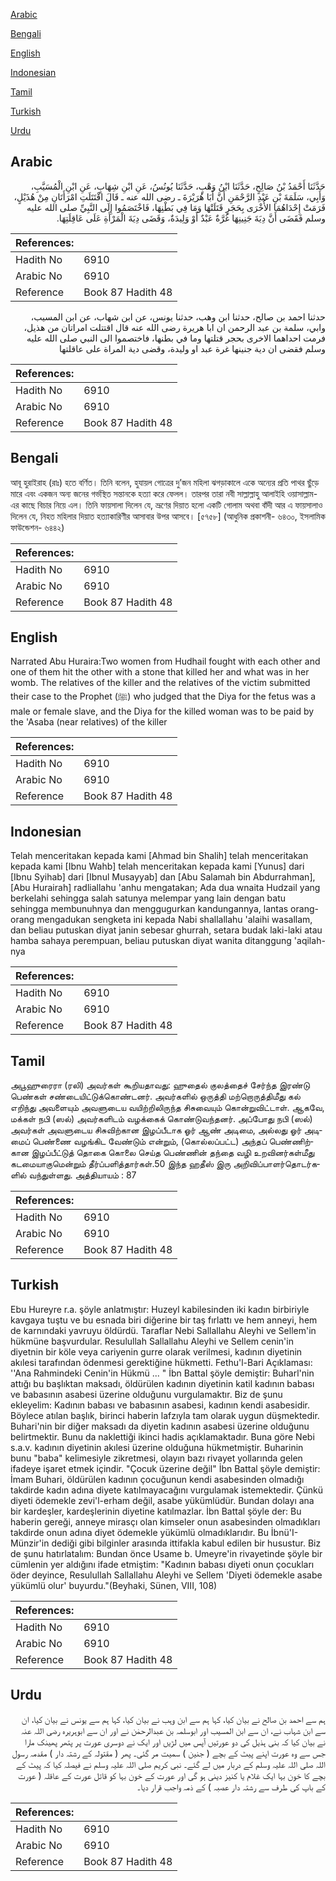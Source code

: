 [Arabic](#arabic)

[Bengali](#bengali)

[English](#english)

[Indonesian](#indonesian)

[Tamil](#tamil)

[Turkish](#turkish)

[Urdu](#urdu)

## Arabic


<div dir="rtl" lang="ar" style={{fontSize:'larger',backgroundColor:'#f8f9fa',padding:20}}>
حَدَّثَنَا أَحْمَدُ بْنُ صَالِحٍ، حَدَّثَنَا ابْنُ وَهْبٍ، حَدَّثَنَا يُونُسُ، عَنِ ابْنِ شِهَابٍ، عَنِ ابْنِ الْمُسَيَّبِ، وَأَبِي، سَلَمَةَ بْنِ عَبْدِ الرَّحْمَنِ أَنَّ أَبَا هُرَيْرَةَ ـ رضى الله عنه ـ قَالَ اقْتَتَلَتِ امْرَأَتَانِ مِنْ هُذَيْلٍ، فَرَمَتْ إِحْدَاهُمَا الأُخْرَى بِحَجَرٍ قَتَلَتْهَا وَمَا فِي بَطْنِهَا، فَاخْتَصَمُوا إِلَى النَّبِيِّ صلى الله عليه وسلم فَقَضَى أَنَّ دِيَةَ جَنِينِهَا غُرَّةٌ عَبْدٌ أَوْ وَلِيدَةٌ، وَقَضَى دِيَةَ الْمَرْأَةِ عَلَى عَاقِلَتِهَا‏.‏
</div>
<div style={{backgroundColor:'#f8f9fa',padding:20, marginBottom: 10}}><table> <thead> <tr> <th>References:</th> <th></th> </tr> </thead> <tbody><tr><td>Hadith No</td><td>6910</td></tr><tr><td>Arabic No</td><td>6910</td></tr><tr><td>Reference</td><td>Book 87 Hadith 48</td></tr></tbody></table></div>


<div dir="rtl" lang="ar" style={{fontSize:'larger',backgroundColor:'#f8f9fa',padding:20}}>
حدثنا احمد بن صالح، حدثنا ابن وهب، حدثنا يونس، عن ابن شهاب، عن ابن المسيب، وابي، سلمة بن عبد الرحمن ان ابا هريرة رضى الله عنه قال اقتتلت امراتان من هذيل، فرمت احداهما الاخرى بحجر قتلتها وما في بطنها، فاختصموا الى النبي صلى الله عليه وسلم فقضى ان دية جنينها غرة عبد او وليدة، وقضى دية المراة على عاقلتها
</div>
<div style={{backgroundColor:'#f8f9fa',padding:20, marginBottom: 10}}><table> <thead> <tr> <th>References:</th> <th></th> </tr> </thead> <tbody><tr><td>Hadith No</td><td>6910</td></tr><tr><td>Arabic No</td><td>6910</td></tr><tr><td>Reference</td><td>Book 87 Hadith 48</td></tr></tbody></table></div>

## Bengali


<div dir="ltr" lang="bn" style={{fontSize:'larger',backgroundColor:'#f8f9fa',padding:20}}>
আবূ হুরাইরাহ (রাঃ) হতে বর্ণিত। তিনি বলেন, হুযায়ল গোত্রের দু’জন মহিলা ঝগড়াকালে একে অন্যের প্রতি পাথর ছুঁড়ে মারে এবং একজন অন্য জনের গর্ভস্থিত সন্তানকে হত্যা করে ফেলল। তারপর তারা নবী সাল্লাল্লাহু আলাইহি ওয়াসাল্লাম-এর কাছে বিচার নিয়ে এল। তিনি ফায়সালা দিলেন যে, ভ্রূণের দিয়াত হলো একটি গোলাম অথবা বাঁদী আর এ ফায়সালাও দিলেন যে, নিহত মহিলার দিয়াত হত্যাকারিণীর আসাবার উপর আসবে। [৫৭৫৮] (আধুনিক প্রকাশনী- ৬৪৩০, ইসলামিক ফাউন্ডেশন- ৬৪৪২)
</div>
<div style={{backgroundColor:'#f8f9fa',padding:20, marginBottom: 10}}><table> <thead> <tr> <th>References:</th> <th></th> </tr> </thead> <tbody><tr><td>Hadith No</td><td>6910</td></tr><tr><td>Arabic No</td><td>6910</td></tr><tr><td>Reference</td><td>Book 87 Hadith 48</td></tr></tbody></table></div>

## English


<div dir="ltr" lang="en" style={{fontSize:'larger',backgroundColor:'#f8f9fa',padding:20}}>
Narrated Abu Huraira:Two women from Hudhail fought with each other and one of them hit the other with a stone that killed her and what was in her womb. The relatives of the killer and the relatives of the victim submitted their case to the Prophet (ﷺ) who judged that the Diya for the fetus was a male or female slave, and the Diya for the killed woman was to be paid by the 'Asaba (near relatives) of the killer
</div>
<div style={{backgroundColor:'#f8f9fa',padding:20, marginBottom: 10}}><table> <thead> <tr> <th>References:</th> <th></th> </tr> </thead> <tbody><tr><td>Hadith No</td><td>6910</td></tr><tr><td>Arabic No</td><td>6910</td></tr><tr><td>Reference</td><td>Book 87 Hadith 48</td></tr></tbody></table></div>

## Indonesian


<div dir="ltr" lang="id" style={{fontSize:'larger',backgroundColor:'#f8f9fa',padding:20}}>
Telah menceritakan kepada kami [Ahmad bin Shalih] telah menceritakan kepada kami [Ibnu Wahb] telah menceritakan kepada kami [Yunus] dari [Ibnu Syihab] dari [Ibnul Musayyab] dan [Abu Salamah bin Abdurrahman], [Abu Hurairah] radliallahu 'anhu mengatakan; Ada dua wnaita Hudzail yang berkelahi sehingga salah satunya melempar yang lain dengan batu sehingga membunuhnya dan menggugurkan kandungannya, lantas orang-orang mengadukan sengketa ini kepada Nabi shallallahu 'alaihi wasallam, dan beliau putuskan diyat janin sebesar ghurrah, setara budak laki-laki atau hamba sahaya perempuan, beliau putuskan diyat wanita ditanggung 'aqilah-nya
</div>
<div style={{backgroundColor:'#f8f9fa',padding:20, marginBottom: 10}}><table> <thead> <tr> <th>References:</th> <th></th> </tr> </thead> <tbody><tr><td>Hadith No</td><td>6910</td></tr><tr><td>Arabic No</td><td>6910</td></tr><tr><td>Reference</td><td>Book 87 Hadith 48</td></tr></tbody></table></div>

## Tamil


<div dir="ltr" lang="ta" style={{fontSize:'larger',backgroundColor:'#f8f9fa',padding:20}}>
அபூஹுரைரா (ரலி) அவர்கள் கூறியதாவது: ஹுதைல் குலத்தைச் சேர்ந்த இரண்டு பெண்கள் சண்டையிட்டுக்கொண்டனர். அவர்களில் ஒருத்தி மற்றொருத்திமீது கல் எறிந்து அவளையும் அவளுடைய வயிற்றிலிருந்த சிசுவையும் கொன்றுவிட்டாள். ஆகவே, மக்கள் நபி (ஸல்) அவர்களிடம் வழக்கைக் கொண்டுவந்தனர். அப்போது நபி (ஸல்) அவர்கள் அவளுடைய சிசுவிற்கான இழப்பீடாக ஓர் ஆண் அடிமை, அல்லது ஓர் அடிமைப் பெண்ணை வழங்கிட வேண்டும் என்றும், (கொல்லப்பட்ட) அந்தப் பெண்ணிற்கான இழப்பீட்டுத் தொகை கொலை செய்த பெண்ணின் தந்தை வழி உறவினர்கள்மீது கடமையாகுமென்றும் தீர்ப்பளித்தார்கள்.50 இந்த ஹதீஸ் இரு அறிவிப்பாளர்தொடர்களில் வந்துள்ளது. அத்தியாயம் : 87
</div>
<div style={{backgroundColor:'#f8f9fa',padding:20, marginBottom: 10}}><table> <thead> <tr> <th>References:</th> <th></th> </tr> </thead> <tbody><tr><td>Hadith No</td><td>6910</td></tr><tr><td>Arabic No</td><td>6910</td></tr><tr><td>Reference</td><td>Book 87 Hadith 48</td></tr></tbody></table></div>

## Turkish


<div dir="ltr" lang="tr" style={{fontSize:'larger',backgroundColor:'#f8f9fa',padding:20}}>
Ebu Hureyre r.a. şöyle anlatmıştır: Huzeyl kabilesinden iki kadın birbiriyle kavgaya tuştu ve bu esnada biri diğerine bir taş fırlattı ve hem anneyi, hem de karnındaki yavruyu öldürdü. Taraflar Nebi Sallallahu Aleyhi ve Sellem'in hükmüne başvurdular. Resulullah Sallallahu Aleyhi ve Sellem cenin'in diyetnin bir köle veya cariyenin gurre olarak verilmesi, kadının diyetinin akılesi tarafından ödenmesi gerektiğine hükmetti. Fethu'l-Bari Açıklaması: ''Ana Rahmindeki Cenin'in Hükmü ... " İbn Battal şöyle demiştir: Buharl'nin attığı bu başlıktan maksadı, öldürülen kadının diyetinin katil kadının babası ve babasının asabesi üzerine olduğunu vurgulamaktır. Biz de şunu ekleyelim: Kadının babası ve babasının asabesi, kadının kendi asabesidir. Böylece atılan başlık, birinci haberin lafzıyla tam olarak uygun düşmektedir. Buhari'nin bir diğer maksadı da diyetin kadının asabesi üzerine olduğunu belirtmektir. Bunu da naklettiği ikinci hadis açıklamaktadır. Buna göre Nebi s.a.v. kadının diyetinin akılesi üzerine olduğuna hükmetmiştir. Buharinin bunu "baba" kelimesiyle zikretmesi, olayın bazı rivayet yollarında gelen ifadeye işaret etmek içindir. "Çocuk üzerine değil" İbn Battal şöyle demiştir: İmam Buhari, öldürülen kadının çocuğunun kendi asabesinden olmadığı takdirde kadın adına diyete katıImayacağını vurgulamak istemektedir. Çünkü diyeti ödemekle zevi'l-erham değil, asabe yükümlüdür. Bundan dolayı ana bir kardeşler, kardeşlerinin diyetine katılmazlar. İbn Battal şöyle der: Bu haberin gereği, anneye mirasçı olan kimseler onun asabesinden olmadıkları takdirde onun adına diyet ödemekle yükümlü olmadıklarıdır. Bu İbnü'I-Münzir'in dediği gibi bilginler arasında ittifakla kabul edilen bir husustur. Biz de şunu hatırlatalım: Bundan önce Usame b. Umeyre'in rivayetinde şöyle bir cümlenin yer aldığını ifade etmiştim: "Kadının babası diyeti onun çocukları öder deyince, Resulullah Sallallahu Aleyhi ve Sellem 'Diyeti ödemekle asabe yükümlü olur' buyurdu."(Beyhaki, Sünen, VIII, 108)
</div>
<div style={{backgroundColor:'#f8f9fa',padding:20, marginBottom: 10}}><table> <thead> <tr> <th>References:</th> <th></th> </tr> </thead> <tbody><tr><td>Hadith No</td><td>6910</td></tr><tr><td>Arabic No</td><td>6910</td></tr><tr><td>Reference</td><td>Book 87 Hadith 48</td></tr></tbody></table></div>

## Urdu


<div dir="rtl" lang="ur" style={{fontSize:'larger',backgroundColor:'#f8f9fa',padding:20}}>
ہم سے احمد بن صالح نے بیان کیا، کہا ہم سے ابن وہب نے بیان کیا، کہا ہم سے یونس نے بیان کیا، ان سے ابن شہاب نے، ان سے ابن المسیب اور ابوسلمہ بن عبدالرحمٰن نے اور ان سے ابوہریرہ رضی اللہ عنہ نے بیان کیا کہ بنی ہذیل کی دو عورتیں آپس میں لڑیں اور ایک نے دوسری عورت پر پتھر پھینک مارا جس سے وہ عورت اپنے پیٹ کے بچے ( جنین ) سمیت مر گئی۔ پھر ( مقتولہ کے رشتہ دار ) مقدمہ رسول اللہ صلی اللہ علیہ وسلم کے دربار میں لے گئے۔ نبی کریم صلی اللہ علیہ وسلم نے فیصلہ کیا کہ پیٹ کے بچے کا خون بہا ایک غلام یا کنیز دینی ہو گی اور عورت کے خون بہا کو قاتل عورت کے عاقلہ ( عورت کے باپ کی طرف سے رشتہ دار عصبہ ) کے ذمہ واجب قرار دیا۔
</div>
<div style={{backgroundColor:'#f8f9fa',padding:20, marginBottom: 10}}><table> <thead> <tr> <th>References:</th> <th></th> </tr> </thead> <tbody><tr><td>Hadith No</td><td>6910</td></tr><tr><td>Arabic No</td><td>6910</td></tr><tr><td>Reference</td><td>Book 87 Hadith 48</td></tr></tbody></table></div>